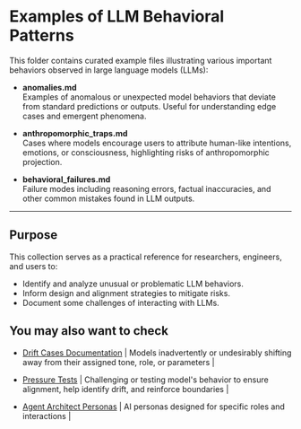 # Examples of LLM Behavioral Patterns

This folder contains curated example files illustrating various important behaviors observed in large language models (LLMs):

- **anomalies.md**  
  Examples of anomalous or unexpected model behaviors that deviate from standard predictions or outputs. Useful for understanding edge cases and emergent phenomena.

- **anthropomorphic_traps.md**  
  Cases where models encourage users to attribute human-like intentions, emotions, or consciousness, highlighting risks of anthropomorphic projection.

- **behavioral_failures.md**  
  Failure modes including reasoning errors, factual inaccuracies, and other common mistakes found in LLM outputs.

---

## Purpose

This collection serves as a practical reference for researchers, engineers, and users to:  
- Identify and analyze unusual or problematic LLM behaviors.  
- Inform design and alignment strategies to mitigate risks.  
- Document some challenges of interacting with LLMs.

## You may also want to check

- [Drift Cases Documentation](https://github.com/patriciaschaffer/agent-architect/blob/main/drift_detection.md) | Models inadvertently or undesirably shifting away from their assigned tone, role, or parameters |

- [Pressure Tests](https://github.com/patriciaschaffer/agent-architect/blob/main/pressure_tests.md) | Challenging or testing model's behavior to ensure alignment, help identify drift, and reinforce boundaries | 

- [Agent Architect Personas](https://github.com/patriciaschaffer/agent-architect/blob/main/personas/README.md) | AI personas designed for specific roles and interactions |
